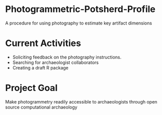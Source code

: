 # Photogrammetric-Potsherd-Profile
A procedure for using photography to estimate key artifact dimensions 

# Current Activities

* Soliciting feedback on the photography instructions.
* Searching for archaeologist collaborators
* Creating a draft R package

# Project Goal
Make photogrammetry readily accessible to archaeologists through open source computational archaeology
